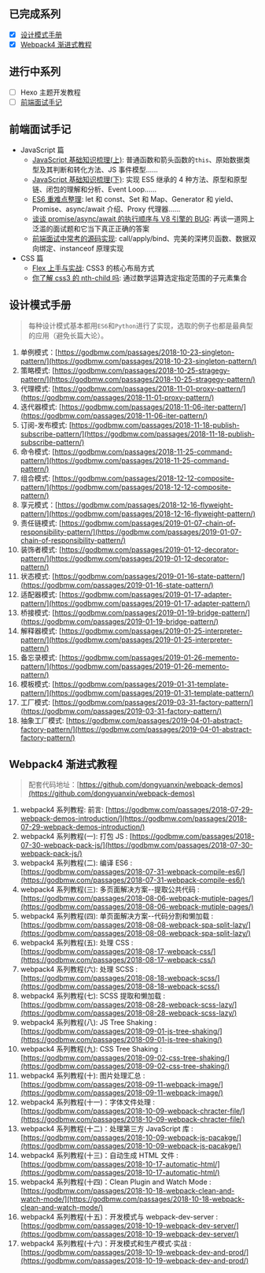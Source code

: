 ## 已完成系列

- [x] [设计模式手册](#设计模式手册)
- [x] [Webpack4 渐进式教程](#webpack4渐进式教程)

## 进行中系列

- [ ] Hexo 主题开发教程
- [ ] [前端面试手记](#前端面试手记)

## 前端面试手记

- JavaScript 篇
  - [JavaScript 基础知识梳理(上)](https://godbmw.com/passages/2019-03-26-javascript-first/): 普通函数和箭头函数的`this`、原始数据类型及其判断和转化方法、JS 事件模型......
  - [JavaScript 基础知识梳理(下)](https://godbmw.com/passages/2019-03-27-javascript-second/): 实现 ES5 继承的 4 种方法、原型和原型链、闭包的理解和分析、Event Loop......
  - [ES6 重难点整理](https://godbmw.com/passages/2019-04-09-es6/): let 和 const、Set 和 Map、Generator 和 yield、Promise、async/await 介绍、Proxy 代理器......
  - [谈谈 promise/async/await 的执行顺序与 V8 引擎的 BUG](https://godbmw.com/passages/2018-05-29-promise-async-await-order/): 再谈一道网上泛滥的面试题和它当下真正正确的答案
  - [前端面试中常考的源码实现](https://godbmw.com/passages/2019-03-18-interview-js-code/): call/apply/bind、完美的深拷贝函数、数据双向绑定、instanceof 原理实现
- CSS 篇
  - [Flex 上手与实战](https://godbmw.com/passages/2019-03-20-css3-flex/): CSS3 的核心布局方式
  - [你了解 css3 的 nth-child 吗](https://godbmw.com/passages/2019-03-19-css3-nth-child/): 通过数学运算选定指定范围的子元素集合

## 设计模式手册

> 每种设计模式基本都用`ES6`和`Python`进行了实现，选取的例子也都是最典型的应用（避免长篇大论）。

1. 单例模式：[https://godbmw.com/passages/2018-10-23-singleton-pattern/](https://godbmw.com/passages/2018-10-23-singleton-pattern/)
2. 策略模式: [https://godbmw.com/passages/2018-10-25-stragegy-pattern/](https://godbmw.com/passages/2018-10-25-stragegy-pattern/)
3. 代理模式: [https://godbmw.com/passages/2018-11-01-proxy-pattern/](https://godbmw.com/passages/2018-11-01-proxy-pattern/)
4. 迭代器模式: [https://godbmw.com/passages/2018-11-06-iter-pattern/](https://godbmw.com/passages/2018-11-06-iter-pattern/)
5. 订阅-发布模式: [https://godbmw.com/passages/2018-11-18-publish-subscribe-pattern/](https://godbmw.com/passages/2018-11-18-publish-subscribe-pattern/)
6. 命令模式: [https://godbmw.com/passages/2018-11-25-command-pattern/](https://godbmw.com/passages/2018-11-25-command-pattern/)
7. 组合模式: [https://godbmw.com/passages/2018-12-12-composite-pattern/](https://godbmw.com/passages/2018-12-12-composite-pattern/)
8. 享元模式：[https://godbmw.com/passages/2018-12-16-flyweight-pattern/](https://godbmw.com/passages/2018-12-16-flyweight-pattern/)
9. 责任链模式: [https://godbmw.com/passages/2019-01-07-chain-of-responsibility-pattern/](https://godbmw.com/passages/2019-01-07-chain-of-responsibility-pattern/)
10. 装饰者模式: [https://godbmw.com/passages/2019-01-12-decorator-pattern/](https://godbmw.com/passages/2019-01-12-decorator-pattern/)
11. 状态模式: [https://godbmw.com/passages/2019-01-16-state-pattern/](https://godbmw.com/passages/2019-01-16-state-pattern/)
12. 适配器模式: [https://godbmw.com/passages/2019-01-17-adapter-pattern/](https://godbmw.com/passages/2019-01-17-adapter-pattern/)
13. 桥接模式: [https://godbmw.com/passages/2019-01-19-bridge-pattern/](https://godbmw.com/passages/2019-01-19-bridge-pattern/)
14. 解释器模式: [https://godbmw.com/passages/2019-01-25-interpreter-pattern/](https://godbmw.com/passages/2019-01-25-interpreter-pattern/)
15. 备忘录模式: [https://godbmw.com/passages/2019-01-26-memento-pattern/](https://godbmw.com/passages/2019-01-26-memento-pattern/)
16. 模板模式: [https://godbmw.com/passages/2019-01-31-template-pattern/](https://godbmw.com/passages/2019-01-31-template-pattern/)
17. 工厂模式: [https://godbmw.com/passages/2019-03-31-factory-pattern/](https://godbmw.com/passages/2019-03-31-factory-pattern/)
18. 抽象工厂模式: [https://godbmw.com/passages/2019-04-01-abstract-factory-pattern/](https://godbmw.com/passages/2019-04-01-abstract-factory-pattern/)

## Webpack4 渐进式教程

> 配套代码地址：[https://github.com/dongyuanxin/webpack-demos](https://github.com/dongyuanxin/webpack-demos)

1. webpack4 系列教程: 前言: [https://godbmw.com/passages/2018-07-29-webpack-demos-introduction/](https://godbmw.com/passages/2018-07-29-webpack-demos-introduction/)
2. webpack4 系列教程(一): 打包 JS : [https://godbmw.com/passages/2018-07-30-webpack-pack-js/](https://godbmw.com/passages/2018-07-30-webpack-pack-js/)
3. webpack4 系列教程(二): 编译 ES6 : [https://godbmw.com/passages/2018-07-31-webpack-compile-es6/](https://godbmw.com/passages/2018-07-31-webpack-compile-es6/)
4. webpack4 系列教程(三): 多页面解决方案--提取公共代码 : [https://godbmw.com/passages/2018-08-06-webpack-mutiple-pages/](https://godbmw.com/passages/2018-08-06-webpack-mutiple-pages/)
5. webpack4 系列教程(四): 单页面解决方案--代码分割和懒加载 : [https://godbmw.com/passages/2018-08-08-webpack-spa-split-lazy/](https://godbmw.com/passages/2018-08-08-webpack-spa-split-lazy/)
6. webpack4 系列教程(五): 处理 CSS : [https://godbmw.com/passages/2018-08-17-webpack-css/](https://godbmw.com/passages/2018-08-17-webpack-css/)
7. webpack4 系列教程(六): 处理 SCSS : [https://godbmw.com/passages/2018-08-18-webpack-scss/](https://godbmw.com/passages/2018-08-18-webpack-scss/)
8. webpack4 系列教程(七): SCSS 提取和懒加载 : [https://godbmw.com/passages/2018-08-28-webpack-scss-lazy/](https://godbmw.com/passages/2018-08-28-webpack-scss-lazy/)
9. webpack4 系列教程(八): JS Tree Shaking : [https://godbmw.com/passages/2018-09-01-js-tree-shaking/](https://godbmw.com/passages/2018-09-01-js-tree-shaking/)
10. webpack4 系列教程(九): CSS Tree Shaking : [https://godbmw.com/passages/2018-09-02-css-tree-shaking/](https://godbmw.com/passages/2018-09-02-css-tree-shaking/)
11. webpack4 系列教程(十): 图片处理汇总 : [https://godbmw.com/passages/2018-09-11-webpack-image/](https://godbmw.com/passages/2018-09-11-webpack-image/)
12. webpack4 系列教程(十一)：字体文件处理 : [https://godbmw.com/passages/2018-10-09-webpack-chracter-file/](https://godbmw.com/passages/2018-10-09-webpack-chracter-file/)
13. webpack4 系列教程(十二)：处理第三方 JavaScript 库 : [https://godbmw.com/passages/2018-10-09-webpack-js-pacakge/](https://godbmw.com/passages/2018-10-09-webpack-js-pacakge/)
14. webpack4 系列教程(十三)：自动生成 HTML 文件 : [https://godbmw.com/passages/2018-10-17-automatic-html/](https://godbmw.com/passages/2018-10-17-automatic-html/)
15. webpack4 系列教程(十四)：Clean Plugin and Watch Mode : [https://godbmw.com/passages/2018-10-18-webpack-clean-and-watch-mode/](https://godbmw.com/passages/2018-10-18-webpack-clean-and-watch-mode/)
16. webpack4 系列教程(十五)：开发模式与 webpack-dev-server :[https://godbmw.com/passages/2018-10-19-webpack-dev-server/](https://godbmw.com/passages/2018-10-19-webpack-dev-server/)
17. webpack4 系列教程(十六)：开发模式和生产模式·实战 : [https://godbmw.com/passages/2018-10-19-webpack-dev-and-prod/](https://godbmw.com/passages/2018-10-19-webpack-dev-and-prod/)
